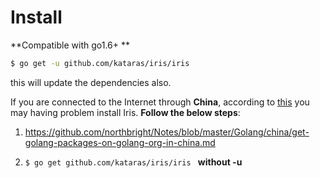 # Install

**Compatible with go1.6+ **
```sh
$ go get -u github.com/kataras/iris/iris
```

this will update the dependencies also.

If you are connected to the Internet through **China**, according to [this](https://github.com/kataras/iris/issues/98) you may having problem install Iris. **Follow the below steps**:


1.  https://github.com/northbright/Notes/blob/master/Golang/china/get-golang-packages-on-golang-org-in-china.md 


2. `$ go get github.com/kataras/iris/iris ` **without -u**